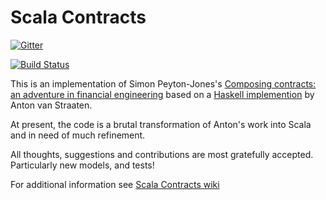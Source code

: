 Scala Contracts
===============

[![Gitter](https://badges.gitter.im/Join%20Chat.svg)](https://gitter.im/channingwalton/scala-contracts?utm_source=badge&utm_medium=badge&utm_campaign=pr-badge&utm_content=badge)

[![Build Status](https://travis-ci.org/channingwalton/scala-contracts.svg?branch=master)](https://travis-ci.org/channingwalton/scala-contracts)

This is an implementation of Simon Peyton-Jones's [Composing contracts: an adventure in financial engineering](http://research.microsoft.com/~simonpj/Papers/financial-contracts/contracts-icfp.htm) based on a [Haskell implemention](http://web.archive.org/web/20130326233424/http://contracts.scheming.org/) by Anton van Straaten.

At present, the code is a brutal transformation of Anton's work into Scala and in need of much refinement.

All thoughts, suggestions and contributions are most gratefully accepted. Particularly new models, and tests!

For additional information see [Scala Contracts wiki](wiki)
